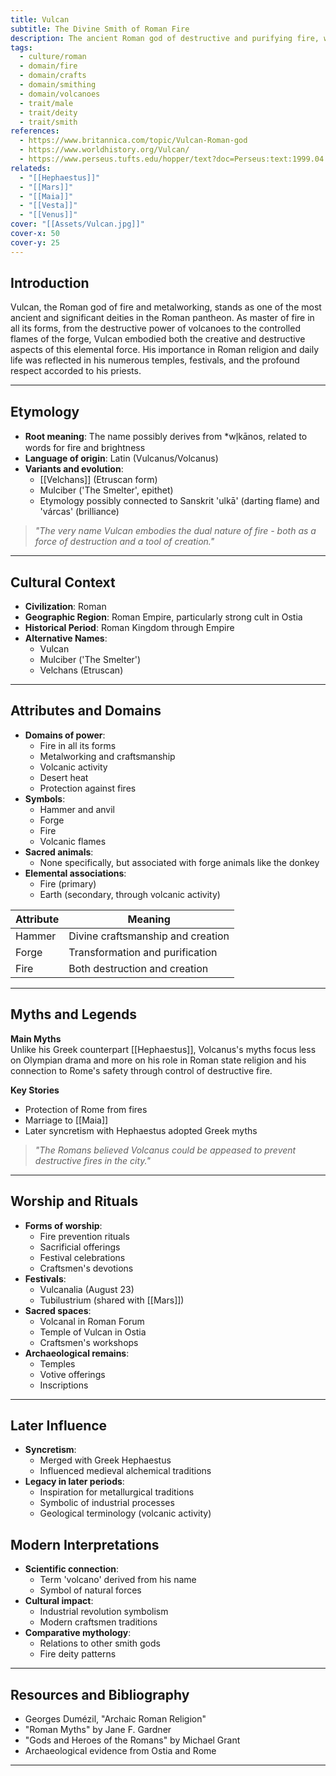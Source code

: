 ```yaml
---
title: Vulcan
subtitle: The Divine Smith of Roman Fire
description: The ancient Roman god of destructive and purifying fire, whose sacred forge shaped both weapons of war and tools of civilization
tags:
  - culture/roman
  - domain/fire
  - domain/crafts
  - domain/smithing
  - domain/volcanoes
  - trait/male
  - trait/deity
  - trait/smith
references:
  - https://www.britannica.com/topic/Vulcan-Roman-god
  - https://www.worldhistory.org/Vulcan/
  - https://www.perseus.tufts.edu/hopper/text?doc=Perseus:text:1999.04.0104:entry=vulcanus-cn
relateds:
  - "[[Hephaestus]]"
  - "[[Mars]]"
  - "[[Maia]]"
  - "[[Vesta]]"
  - "[[Venus]]"
cover: "[[Assets/Vulcan.jpg]]"
cover-x: 50
cover-y: 25
---
```

##  Introduction
Vulcan, the Roman god of fire and metalworking, stands as one of the most ancient and significant deities in the Roman pantheon. As master of fire in all its forms, from the destructive power of volcanoes to the controlled flames of the forge, Vulcan embodied both the creative and destructive aspects of this elemental force. His importance in Roman religion and daily life was reflected in his numerous temples, festivals, and the profound respect accorded to his priests. 

---

## Etymology

- **Root meaning**: The name possibly derives from *wl̩kānos, related to words for fire and brightness
- **Language of origin**: Latin (Vulcanus/Volcanus)
- **Variants and evolution**: 
  - [[Velchans]] (Etruscan form)
  - Mulciber ('The Smelter', epithet)
  - Etymology possibly connected to Sanskrit 'ulkā' (darting flame) and 'várcas' (brilliance)

> _"The very name Vulcan embodies the dual nature of fire - both as a force of destruction and a tool of creation."_

---

##  Cultural Context

- **Civilization**: Roman
- **Geographic Region**: Roman Empire, particularly strong cult in Ostia
- **Historical Period**: Roman Kingdom through Empire
- **Alternative Names**:
  - Vulcan
  - Mulciber ('The Smelter')
  - Velchans (Etruscan)

---

## Attributes and Domains

- **Domains of power**: 
  - Fire in all its forms
  - Metalworking and craftsmanship
  - Volcanic activity
  - Desert heat
  - Protection against fires
- **Symbols**: 
  - Hammer and anvil
  - Forge
  - Fire
  - Volcanic flames
- **Sacred animals**: 
  - None specifically, but associated with forge animals like the donkey
- **Elemental associations**: 
  - Fire (primary)
  - Earth (secondary, through volcanic activity)

| Attribute | Meaning |
|-----------|----------|
| Hammer | Divine craftsmanship and creation |
| Forge | Transformation and purification |
| Fire | Both destruction and creation |

---

## Myths and Legends

**Main Myths**  
Unlike his Greek counterpart [[Hephaestus]], Volcanus's myths focus less on Olympian drama and more on his role in Roman state religion and his connection to Rome's safety through control of destructive fire.

**Key Stories**
- Protection of Rome from fires
- Marriage to [[Maia]]
- Later syncretism with Hephaestus adopted Greek myths

> _"The Romans believed Volcanus could be appeased to prevent destructive fires in the city."_

---

## Worship and Rituals

- **Forms of worship**: 
  - Fire prevention rituals
  - Sacrificial offerings
  - Festival celebrations
  - Craftsmen's devotions
- **Festivals**: 
  - Vulcanalia (August 23)
  - Tubilustrium (shared with [[Mars]])
- **Sacred spaces**: 
  - Volcanal in Roman Forum
  - Temple of Vulcan in Ostia
  - Craftsmen's workshops
- **Archaeological remains**: 
  - Temples
  - Votive offerings
  - Inscriptions

---

## Later Influence

- **Syncretism**: 
  - Merged with Greek Hephaestus
  - Influenced medieval alchemical traditions
- **Legacy in later periods**:
  - Inspiration for metallurgical traditions
  - Symbolic of industrial processes
  - Geological terminology (volcanic activity)

## Modern Interpretations

- **Scientific connection**:
  - Term 'volcano' derived from his name
  - Symbol of natural forces
- **Cultural impact**:
  - Industrial revolution symbolism
  - Modern craftsmen traditions
- **Comparative mythology**:
  - Relations to other smith gods
  - Fire deity patterns

---

## Resources and Bibliography

- Georges Dumézil, "Archaic Roman Religion"
- "Roman Myths" by Jane F. Gardner
- "Gods and Heroes of the Romans" by Michael Grant
- Archaeological evidence from Ostia and Rome

---